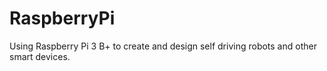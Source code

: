 # RaspberryPi
Using Raspberry Pi 3 B+ to create and design self driving robots and other smart devices.
